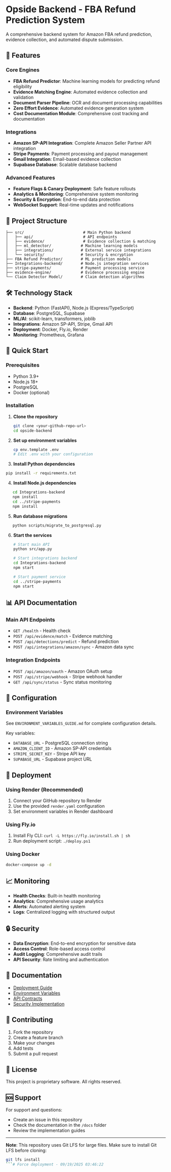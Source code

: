 # Opside Backend - FBA Refund Prediction System

A comprehensive backend system for Amazon FBA refund prediction, evidence collection, and automated dispute submission.

## 🚀 Features

### Core Engines
- **FBA Refund Predictor**: Machine learning models for predicting refund eligibility
- **Evidence Matching Engine**: Automated evidence collection and validation
- **Document Parser Pipeline**: OCR and document processing capabilities
- **Zero Effort Evidence**: Automated evidence generation system
- **Cost Documentation Module**: Comprehensive cost tracking and documentation

### Integrations
- **Amazon SP-API Integration**: Complete Amazon Seller Partner API integration
- **Stripe Payments**: Payment processing and payout management
- **Gmail Integration**: Email-based evidence collection
- **Supabase Database**: Scalable database backend

### Advanced Features
- **Feature Flags & Canary Deployment**: Safe feature rollouts
- **Analytics & Monitoring**: Comprehensive system monitoring
- **Security & Encryption**: End-to-end data protection
- **WebSocket Support**: Real-time updates and notifications

## 📁 Project Structure

```
├── src/                          # Main Python backend
│   ├── api/                      # API endpoints
│   ├── evidence/                 # Evidence collection & matching
│   ├── ml_detector/             # Machine learning models
│   ├── integrations/            # External service integrations
│   └── security/                # Security & encryption
├── FBA Refund Predictor/        # ML prediction models
├── Integrations-backend/        # Node.js integration services
├── stripe-payments/             # Payment processing service
├── evidence-engine/             # Evidence processing engine
└── Claim Detector Model/        # Claim detection algorithms
```

## 🛠️ Technology Stack

- **Backend**: Python (FastAPI), Node.js (Express/TypeScript)
- **Database**: PostgreSQL, Supabase
- **ML/AI**: scikit-learn, transformers, joblib
- **Integrations**: Amazon SP-API, Stripe, Gmail API
- **Deployment**: Docker, Fly.io, Render
- **Monitoring**: Prometheus, Grafana

## 🚀 Quick Start

### Prerequisites
- Python 3.9+
- Node.js 18+
- PostgreSQL
- Docker (optional)

### Installation

1. **Clone the repository**
   ```bash
   git clone <your-github-repo-url>
   cd opside-backend
   ```

2. **Set up environment variables**
   ```bash
   cp env.template .env
   # Edit .env with your configuration
   ```

3. **Install Python dependencies**
```bash
pip install -r requirements.txt
```

4. **Install Node.js dependencies**
```bash
   cd Integrations-backend
   npm install
   cd ../stripe-payments
   npm install
```

5. **Run database migrations**
```bash
   python scripts/migrate_to_postgresql.py
   ```

6. **Start the services**
   ```bash
   # Start main API
   python src/app.py
   
   # Start integrations backend
   cd Integrations-backend
   npm start
   
   # Start payment service
   cd ../stripe-payments
   npm start
   ```

## 📊 API Documentation

### Main API Endpoints
- `GET /health` - Health check
- `POST /api/evidence/match` - Evidence matching
- `POST /api/detections/predict` - Refund prediction
- `POST /api/integrations/amazon/sync` - Amazon data sync

### Integration Endpoints
- `POST /api/amazon/oauth` - Amazon OAuth setup
- `POST /api/stripe/webhook` - Stripe webhook handler
- `GET /api/sync/status` - Sync status monitoring

## 🔧 Configuration

### Environment Variables
See `ENVIRONMENT_VARIABLES_GUIDE.md` for complete configuration details.

Key variables:
- `DATABASE_URL` - PostgreSQL connection string
- `AMAZON_CLIENT_ID` - Amazon SP-API credentials
- `STRIPE_SECRET_KEY` - Stripe API key
- `SUPABASE_URL` - Supabase project URL

## 🚀 Deployment

### Using Render (Recommended)
1. Connect your GitHub repository to Render
2. Use the provided `render.yaml` configuration
3. Set environment variables in Render dashboard

### Using Fly.io
1. Install Fly CLI: `curl -L https://fly.io/install.sh | sh`
2. Run deployment script: `./deploy.ps1`

### Using Docker
```bash
docker-compose up -d
```

## 📈 Monitoring

- **Health Checks**: Built-in health monitoring
- **Analytics**: Comprehensive usage analytics
- **Alerts**: Automated alerting system
- **Logs**: Centralized logging with structured output

## 🔒 Security

- **Data Encryption**: End-to-end encryption for sensitive data
- **Access Control**: Role-based access control
- **Audit Logging**: Comprehensive audit trails
- **API Security**: Rate limiting and authentication

## 📝 Documentation

- [Deployment Guide](DEPLOYMENT_GUIDE.md)
- [Environment Variables](ENVIRONMENT_VARIABLES_GUIDE.md)
- [API Contracts](API_CONTRACTS.md)
- [Security Implementation](SECURITY_IMPLEMENTATION_COMPLETE.md)

## 🤝 Contributing

1. Fork the repository
2. Create a feature branch
3. Make your changes
4. Add tests
5. Submit a pull request

## 📄 License

This project is proprietary software. All rights reserved.

## 🆘 Support

For support and questions:
- Create an issue in this repository
- Check the documentation in the `/docs` folder
- Review the implementation guides

---

**Note**: This repository uses Git LFS for large files. Make sure to install Git LFS before cloning:
```bash
git lfs install
```# Force deployment - 09/19/2025 03:46:22
